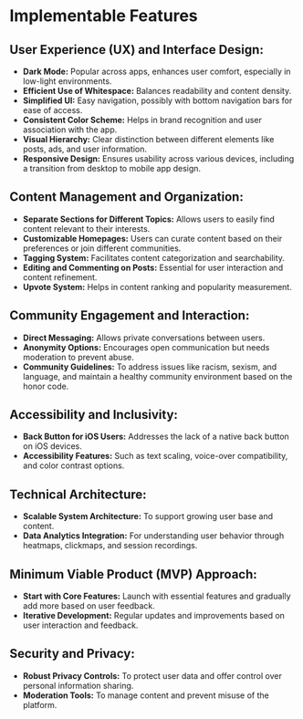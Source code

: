 # Implementable Features

## User Experience (UX) and Interface Design:

- **Dark Mode:** Popular across apps, enhances user comfort, especially in low-light environments.
- **Efficient Use of Whitespace:** Balances readability and content density.
- **Simplified UI:** Easy navigation, possibly with bottom navigation bars for ease of access.
- **Consistent Color Scheme:** Helps in brand recognition and user association with the app.
- **Visual Hierarchy:** Clear distinction between different elements like posts, ads, and user information.
- **Responsive Design:** Ensures usability across various devices, including a transition from desktop to mobile app design.

## Content Management and Organization:

- **Separate Sections for Different Topics:** Allows users to easily find content relevant to their interests.
- **Customizable Homepages:** Users can curate content based on their preferences or join different communities.
- **Tagging System:** Facilitates content categorization and searchability.
- **Editing and Commenting on Posts:** Essential for user interaction and content refinement.
- **Upvote System:** Helps in content ranking and popularity measurement.

## Community Engagement and Interaction:

- **Direct Messaging:** Allows private conversations between users.
- **Anonymity Options:** Encourages open communication but needs moderation to prevent abuse.
- **Community Guidelines:** To address issues like racism, sexism, and language, and maintain a healthy community environment based on the honor code.

## Accessibility and Inclusivity:

- **Back Button for iOS Users:** Addresses the lack of a native back button on iOS devices.
- **Accessibility Features:** Such as text scaling, voice-over compatibility, and color contrast options.

## Technical Architecture:

- **Scalable System Architecture:** To support growing user base and content.
- **Data Analytics Integration:** For understanding user behavior through heatmaps, clickmaps, and session recordings.

## Minimum Viable Product (MVP) Approach:

- **Start with Core Features:** Launch with essential features and gradually add more based on user feedback.
- **Iterative Development:** Regular updates and improvements based on user interaction and feedback.

## Security and Privacy:

- **Robust Privacy Controls:** To protect user data and offer control over personal information sharing.
- **Moderation Tools:** To manage content and prevent misuse of the platform.
